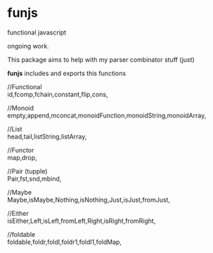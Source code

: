 # funjs
functional javascript

ongoing work.

This package aims to help with my parser combinator stuff (just)

**funjs** includes and exports this functions

  //Functional  
  id,fcomp,fchain,constant,flip,cons,

  //Monoid  
  empty,append,mconcat,monoidFunction,monoidString,monoidArray,

  //List  
  head,tail,listString,listArray,

  //Functor  
  map,drop,

  //Pair (tupple)  
  Pair,fst,snd,mbind,

  //Maybe  
  Maybe,isMaybe,Nothing,isNothing,Just,isJust,fromJust,

  //Either  
  isEither,Left,isLeft,fromLeft,Right,isRight,fromRight,

  //foldable  
  foldable,foldr,foldl,foldr1,foldl1,foldMap,


